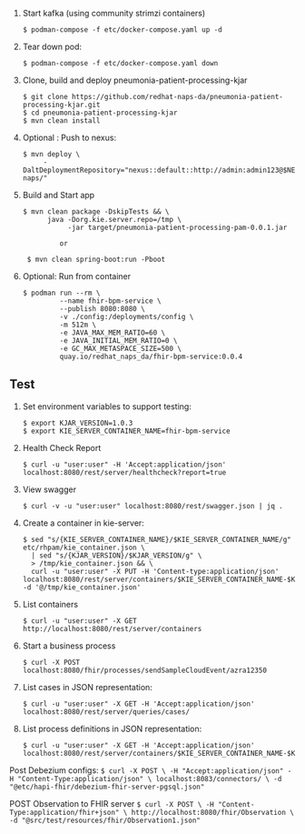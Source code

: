 1. Start kafka (using community strimzi containers)
   `````
   $ podman-compose -f etc/docker-compose.yaml up -d
   `````

2. Tear down pod:
   `````
   $ podman-compose -f etc/docker-compose.yaml down
   `````

3. Clone, build and deploy pneumonia-patient-processing-kjar
   `````
   $ git clone https://github.com/redhat-naps-da/pneumonia-patient-processing-kjar.git
   $ cd pneumonia-patient-processing-kjar
   $ mvn clean install
   `````

4. Optional :  Push to nexus:
   `````
   $ mvn deploy \
        -DaltDeploymentRepository="nexus::default::http://admin:admin123@$NEXUS_ROUTE/repository/redhat-naps/" 
   `````

5. Build and Start app
   `````
   $ mvn clean package -DskipTests && \
         java -Dorg.kie.server.repo=/tmp \
              -jar target/pneumonia-patient-processing-pam-0.0.1.jar 

            or

    $ mvn clean spring-boot:run -Pboot
   `````

6. Optional:  Run from container
   `````
   $ podman run --rm \
            --name fhir-bpm-service \
            --publish 8080:8080 \
            -v ./config:/deployments/config \
            -m 512m \
            -e JAVA_MAX_MEM_RATIO=60 \
            -e JAVA_INITIAL_MEM_RATIO=0 \
            -e GC_MAX_METASPACE_SIZE=500 \
            quay.io/redhat_naps_da/fhir-bpm-service:0.0.4
   `````

## Test

1. Set environment variables to support testing:
   `````
   $ export KJAR_VERSION=1.0.3
   $ export KIE_SERVER_CONTAINER_NAME=fhir-bpm-service
   `````

2. Health Check Report
   `````
   $ curl -u "user:user" -H 'Accept:application/json' localhost:8080/rest/server/healthcheck?report=true
   `````

3. View swagger
   `````
   $ curl -v -u "user:user" localhost:8080/rest/swagger.json | jq .
   `````

4. Create a container in kie-server:
   `````
   $ sed "s/{KIE_SERVER_CONTAINER_NAME}/$KIE_SERVER_CONTAINER_NAME/g" etc/rhpam/kie_container.json \
     | sed "s/{KJAR_VERSION}/$KJAR_VERSION/g" \
     > /tmp/kie_container.json && \
     curl -u "user:user" -X PUT -H 'Content-type:application/json' localhost:8080/rest/server/containers/$KIE_SERVER_CONTAINER_NAME-$KJAR_VERSION -d '@/tmp/kie_container.json'
   `````

5. List containers
   `````
   $ curl -u "user:user" -X GET http://localhost:8080/rest/server/containers
   `````

6. Start a business process
   `````
   $ curl -X POST localhost:8080/fhir/processes/sendSampleCloudEvent/azra12350
   `````

7. List cases in JSON representation:
   `````
   $ curl -u "user:user" -X GET -H 'Accept:application/json' localhost:8080/rest/server/queries/cases/
   `````

8. List process definitions in JSON representation:
   `````
   $ curl -u "user:user" -X GET -H 'Accept:application/json' localhost:8080/rest/server/containers/$KIE_SERVER_CONTAINER_NAME-$KJAR_VERSION/processes/
   `````

Post Debezium configs:
    `````
    $ curl -X POST \
        -H "Accept:application/json" -H "Content-Type:application/json" \
        localhost:8083/connectors/ \
        -d "@etc/hapi-fhir/debezium-fhir-server-pgsql.json"
    `````

POST Observation to FHIR server
    `````
    $ curl -X POST \
       -H "Content-Type:application/fhir+json" \
       http://localhost:8080/fhir/Observation \
       -d "@src/test/resources/fhir/Observation1.json"
    `````
